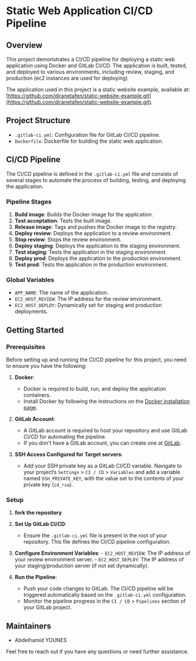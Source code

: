 # Static Web Application CI/CD Pipeline

## Overview

This project demonstrates a CI/CD pipeline for deploying a static web application using Docker and GitLab CI/CD. The application is built, tested, and deployed to various environments, including review, staging, and production (ec2 instances are used for deploying)

The application used in this project is a static website example, available at: [https://github.com/diranetafen/static-website-example.git](https://github.com/diranetafen/static-website-example.git).


## Project Structure

- `.gitlab-ci.yml`: Configuration file for GitLab CI/CD pipeline.
- `Dockerfile`: Dockerfile for building the static web application.

## CI/CD Pipeline

The CI/CD pipeline is defined in the `.gitlab-ci.yml` file and consists of several stages to automate the process of building, testing, and deploying the application.

### Pipeline Stages

1. **Build image**: Builds the Docker image for the application.
2. **Test acceptation**: Tests the built image.
3. **Release image**: Tags and pushes the Docker image to the registry.
4. **Deploy review**: Deploys the application to a review environment.
5. **Stop review**: Stops the review environment.
6. **Deploy staging**: Deploys the application to the staging environment.
7. **Test staging**: Tests the application in the staging environment.
8. **Deploy prod**: Deploys the application to the production environment.
9. **Test prod**: Tests the application in the production environment.

### Global Variables

- `APP_NAME`: The name of the application.
- `EC2_HOST_REVIEW`: The IP address for the review environment.
- `EC2_HOST_DEPLOY`: Dynamically set for staging and production deployments.

## Getting Started

### Prerequisites

Before setting up and running the CI/CD pipeline for this project, you need to ensure you have the following:

1. **Docker**: 
    - Docker is required to build, run, and deploy the application containers. 
    - Install Docker by following the instructions on the [Docker installation page](https://docs.docker.com/get-docker/).

2. **GitLab Account**:
    - A GitLab account is required to host your repository and use GitLab CI/CD for automating the pipeline.
    - If you don't have a GitLab account, you can create one at [GitLab](https://gitlab.com/users/sign_up).

3. **SSH Access Configured for Target servers**:
    - Add your SSH private key as a GitLab CI/CD variable. Navigate to your project’s `Settings` > `CI / CD` > `Variables` and add a variable named `SSH_PRIVATE_KEY`, with the value set to the contents of your private key (`id_rsa`).

### Setup
1. **fork the repository**
2. **Set Up GitLab CI/CD**:
    - Ensure the `.gitlab-ci.yml` file is present in the root of your repository. This file defines the CI/CD pipeline configuration.

3. **Configure Environment Variables**:
        - `EC2_HOST_REVIEW`: The IP address of your review environment server.
        - `EC2_HOST_DEPLOY`: The IP address of your staging/production server (if not set dynamically).

4. **Run the Pipeline**:
    - Push your code changes to GitLab. The CI/CD pipeline will be triggered automatically based on the `.gitlab-ci.yml` configuration.
    - Monitor the pipeline progress in the `CI / CD` > `Pipelines` section of your GitLab project.

## Maintainers

- Abdelhamid YOUNES

Feel free to reach out if you have any questions or need further assistance.